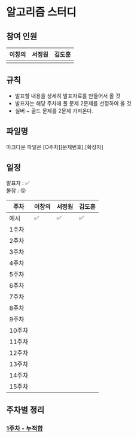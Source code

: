 # 알고리즘 스터디

## 참여 인원
| 이창의 | 서정원 | 김도훈 |
| ------ | ------ | ------ |
|        |        |        |  
  
## 규칙
- 발표할 내용을 상세히 발표자료를 만들어서 올 것
- 발표자는 해당 주차에 풀 문제 2문제를 선정하여 올 것
- 실버 ~ 골드 문제를 2문제 가져온다.

## 파일명
마크다운 파일은 [O주차][문제번호].[확장자]

## 일정

발표자 : ✅  
불참 : 😵  

| 주차   | 이창의 | 서정원 | 김도훈 |
| ------ | ------ | ------ | ------ |
| 예시   | ✅     | ✅     | ✅     |
| 1주차  |        |        |        |
| 2주차  |        |        |        |
| 3주차  |        |        |        |
| 4주차  |        |        |        |
| 5주차  |        |        |        |
| 6주차  |        |        |        |
| 7주차  |        |        |        |
| 8주차  |        |        |        |
| 9주차  |        |        |        |
| 10주차 |        |        |        |
| 11주차 |        |        |        |
| 12주차 |        |        |        |
| 13주차 |        |        |        |
| 14주차 |        |        |        |
| 15주차 |        |        |        |

## 주차별 정리

### [1주차 - 누적합]() 





